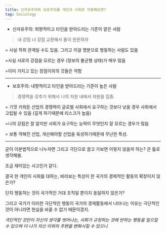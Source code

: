 ```yaml
---
title: 신자유주의와 보호주의를 개인과 사회로 치환해보면?
tag: Sociology
---
```




+ 신자유주의: 외향적이고 타인을 받아드리는 기준이 얕은 사람

>  내 강점 너 강점 교환해서 둘이 윈윈하자 

= 사실 착취 관계일 수도 있음. 그리고 이걸 명분으로 행동하는 사람도 있음

=사실 서로의 강점을 모르는 경우 (정보의 불균형 상태)가 매우 많음

=이미 가지고 있는 장점이외의 것들은 약함



---



+ 보호주의: 내향적이고 타인을 받아드리는 기준이 높은 사람

> 경쟁력을 갖추기 위해서 나의 자원 내에서  자원을 집중.

= 기껏 키워둔 산업의 경쟁력이 글로벌 사회에서 요구하는 것보다 낮을 경우 사회에서 고립될 수 있음 (깊게 파기때문에 리스크가 높음)

=나의 강점은 잘 알지만 사회가 요구하는 능력이 무엇인지 잘 모르는 경우가 많음

= 보통 약해진 산업,  개선해야할 산업을  육성하기때문에 무난한 특성.



---

굳이 이분법적으로 나누자면 그리고 극단으로 끌고 가보면 이렇지 않을까 하는? 큰 틀로 생각해봄.

조금 재미있는 사고인거 같다.

결국 한 개인이 사회를 대하는, 바라보는 특성이 한 국가의 경제적인 활동의 확장이지 않은가?

단지 행동하는 것이 국가적인 거대 조직일 뿐이지 동일하지 않은가?

그리고 국가가 이러한 극단적인 행동이 국가의 경제활동에서 나타나는 이유는 극단적인 것이 아니라면 현실을 바꿀 수 없기 때문이겠지.

_극단적인 것만이 자신의 생각를 벗어나는, 사회가 규정하는 것에 반하는 행동을 일으킬 수 있으며 더 나가 자신 이외의 주변을 변화시킬 수 있으니_

